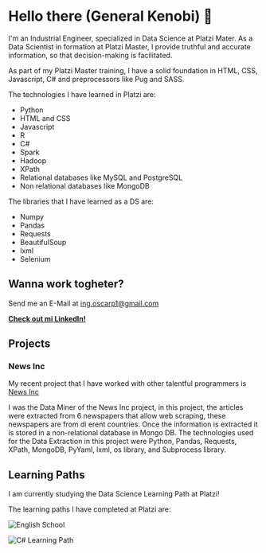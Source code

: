 # Hello there (General Kenobi) 👋

<!--
**OscarPalominoC/OscarPalominoC** is a ✨ _special_ ✨ repository because its `README.md` (this file) appears on your GitHub profile.

Here are some ideas to get you started:

- 🔭 I’m currently working on ...
- 🌱 I’m currently learning ...
- 👯 I’m looking to collaborate on ...
- 🤔 I’m looking for help with ...
- 💬 Ask me about ...
- 📫 How to reach me: ...
- 😄 Pronouns: ...
- ⚡ Fun fact: ...
-->
I'm an Industrial Engineer, specialized in Data Science at Platzi Mater. As a Data Scientist in formation at Platzi Master, I provide truthful and accurate information, so that decision-making is facilitated. 

As part of my Platzi Master training, I have a solid foundation in HTML, CSS, Javascript, C# and preprocessors like Pug and SASS.

The technologies I have learned in Platzi are:
* Python
* HTML and CSS
* Javascript
* R
* C#
* Spark
* Hadoop
* XPath
* Relational databases like MySQL and PostgreSQL
* Non relational databases like MongoDB

The libraries that I have learned as a DS are:
* Numpy
* Pandas
* Requests
* BeautifulSoup
* lxml
* Selenium

## Wanna work togheter?
Send me an E-Mail at <a href="mailto:ing.oscarp1@gmail.com">ing.oscarp1@gmail.com<a>
  
**[Check out mi LinkedIn!](https://www.linkedin.com/in/oscarpalominocardenas/)**

## Projects

### News Inc

My recent project that I have worked with other talentful programmers is [News Inc](https://news-inc.web.app/)

I was the Data Miner of the News Inc project, in this project, the articles were extracted from 6 newspapers that allow web scraping, these newspapers are from di erent countries. Once the information is extracted it is stored in a non-relational database in Mongo DB.
The technologies used for the Data Extraction in this project were Python, Pandas, Requests, XPath, MongoDB, PyYaml, lxml, os library, and Subprocess library.

## Learning Paths

I am currently studying the Data Science Learning Path at Platzi!

The learning paths I have completed at Platzi are:

![English School](https://raw.githubusercontent.com/OscarPalominoC/OscarPalominoC/master/english.png)

![C# Learning Path](https://raw.githubusercontent.com/OscarPalominoC/OscarPalominoC/master/diploma.png)
